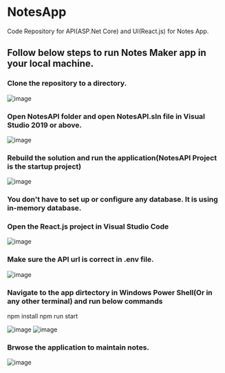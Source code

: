 # NotesApp
Code Repository for API(ASP.Net Core) and UI(React.js) for Notes App.

## Follow below steps to run Notes Maker app in your local machine.

### Clone the repository to a directory.
![image](https://user-images.githubusercontent.com/5372907/163691489-eb5f0c93-044c-4d6e-a530-ee90c65f90b0.png)

### Open NotesAPI folder and open NotesAPI.sln file in Visual Studio 2019 or above.
![image](https://user-images.githubusercontent.com/5372907/163691523-50086497-0057-4a77-8b21-aadb6551377e.png)

### Rebuild the solution and run the application(NotesAPI Project is the startup project)
![image](https://user-images.githubusercontent.com/5372907/163691566-240e329f-c452-47a2-8aa0-c50322ea8c3e.png)

### You don't have to set up or configure any database. It is using in-memory database.

### Open the React.js project in Visual Studio Code 
![image](https://user-images.githubusercontent.com/5372907/163691604-6f5daf10-8217-44a7-9077-db1d1298aa62.png)

### Make sure the API url is correct in .env file.
![image](https://user-images.githubusercontent.com/5372907/163691628-8689d10b-422d-4253-9c77-d258f971a630.png)

### Navigate to the app dirtectory in Windows Power Shell(Or in any other terminal) and run below commands
npm install
npm run start

![image](https://user-images.githubusercontent.com/5372907/163691689-c714bdc5-5d3c-4b89-8687-0486a0111888.png)
![image](https://user-images.githubusercontent.com/5372907/163691693-9a62cf73-2198-4157-aa01-31788a974d67.png)

### Brwose the application to maintain notes.
![image](https://user-images.githubusercontent.com/5372907/163691764-963bb0a6-d207-4c0d-8c54-9040e1152eb6.png)





